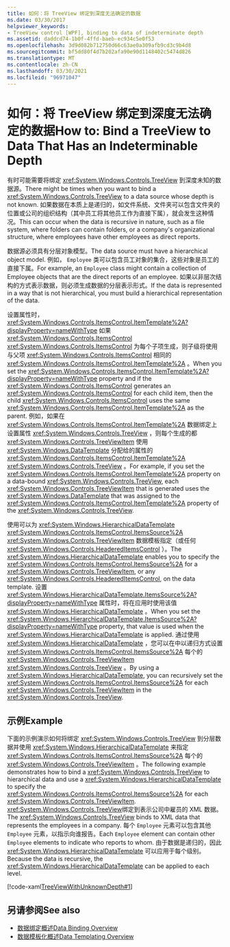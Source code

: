 ```yaml
---
title: 如何：将 TreeView 绑定到深度无法确定的数据
ms.date: 03/30/2017
helpviewer_keywords:
- TreeView control [WPF], binding to data of indeterminate depth
ms.assetid: daddcd74-1b0f-4ffd-baeb-ec934c5e0f53
ms.openlocfilehash: 3d9d082b712750d66c63ae0a309afb9cd3c9b4d8
ms.sourcegitcommit: bf5dd80f4d7b202afa90e90d1148402c5474d826
ms.translationtype: MT
ms.contentlocale: zh-CN
ms.lasthandoff: 03/30/2021
ms.locfileid: "96971047"
---
```

# <a name="how-to-bind-a-treeview-to-data-that-has-an-indeterminable-depth"></a><span data-ttu-id="dd062-102">如何：将 TreeView 绑定到深度无法确定的数据</span><span class="sxs-lookup"><span data-stu-id="dd062-102">How to: Bind a TreeView to Data That Has an Indeterminable Depth</span></span>
<span data-ttu-id="dd062-103">有时可能需要将绑定 <xref:System.Windows.Controls.TreeView> 到深度未知的数据源。</span><span class="sxs-lookup"><span data-stu-id="dd062-103">There might be times when you want to bind a <xref:System.Windows.Controls.TreeView> to a data source whose depth is not known.</span></span>  <span data-ttu-id="dd062-104">如果数据在本质上是递归的，如文件系统、文件夹可以包含文件夹的位置或公司的组织结构（其中员工将其他员工作为直接下属），就会发生这种情况。</span><span class="sxs-lookup"><span data-stu-id="dd062-104">This can occur when the data is recursive in nature, such as a file system, where folders can contain folders, or a company's organizational structure, where employees have other employees as direct reports.</span></span>  
  
 <span data-ttu-id="dd062-105">数据源必须具有分层对象模型。</span><span class="sxs-lookup"><span data-stu-id="dd062-105">The data source must have a hierarchical object model.</span></span> <span data-ttu-id="dd062-106">例如， `Employee` 类可以包含员工对象的集合，这些对象是员工的直接下属。</span><span class="sxs-lookup"><span data-stu-id="dd062-106">For example, an `Employee` class might contain a collection of Employee objects that are the direct reports of an employee.</span></span> <span data-ttu-id="dd062-107">如果以非层次结构的方式表示数据，则必须生成数据的分层表示形式。</span><span class="sxs-lookup"><span data-stu-id="dd062-107">If the data is represented in a way that is not hierarchical, you must build a hierarchical representation of the data.</span></span>  
  
 <span data-ttu-id="dd062-108">设置属性时， <xref:System.Windows.Controls.ItemsControl.ItemTemplate%2A?displayProperty=nameWithType> 如果 <xref:System.Windows.Controls.ItemsControl> <xref:System.Windows.Controls.ItemsControl> 为每个子项生成，则子级将使用与父项 <xref:System.Windows.Controls.ItemsControl> 相同的 <xref:System.Windows.Controls.ItemsControl.ItemTemplate%2A> 。</span><span class="sxs-lookup"><span data-stu-id="dd062-108">When you set the <xref:System.Windows.Controls.ItemsControl.ItemTemplate%2A?displayProperty=nameWithType> property and if the <xref:System.Windows.Controls.ItemsControl> generates an <xref:System.Windows.Controls.ItemsControl> for each child item, then the child <xref:System.Windows.Controls.ItemsControl> uses the same <xref:System.Windows.Controls.ItemsControl.ItemTemplate%2A> as the parent.</span></span> <span data-ttu-id="dd062-109">例如，如果在 <xref:System.Windows.Controls.ItemsControl.ItemTemplate%2A> 数据绑定上设置属性 <xref:System.Windows.Controls.TreeView> ，则每个生成的都 <xref:System.Windows.Controls.TreeViewItem> 使用 <xref:System.Windows.DataTemplate> 分配给的属性的 <xref:System.Windows.Controls.ItemsControl.ItemTemplate%2A> <xref:System.Windows.Controls.TreeView> 。</span><span class="sxs-lookup"><span data-stu-id="dd062-109">For example, if you set the <xref:System.Windows.Controls.ItemsControl.ItemTemplate%2A> property on a data-bound <xref:System.Windows.Controls.TreeView>, each <xref:System.Windows.Controls.TreeViewItem> that is generated uses the <xref:System.Windows.DataTemplate> that was assigned to the <xref:System.Windows.Controls.ItemsControl.ItemTemplate%2A> property of the <xref:System.Windows.Controls.TreeView>.</span></span>  
  
 <span data-ttu-id="dd062-110">使用可以为 <xref:System.Windows.HierarchicalDataTemplate> <xref:System.Windows.Controls.ItemsControl.ItemsSource%2A> <xref:System.Windows.Controls.TreeViewItem> 数据模板指定（或任何 <xref:System.Windows.Controls.HeaderedItemsControl> ）。</span><span class="sxs-lookup"><span data-stu-id="dd062-110">The <xref:System.Windows.HierarchicalDataTemplate> enables you to specify the <xref:System.Windows.Controls.ItemsControl.ItemsSource%2A> for a <xref:System.Windows.Controls.TreeViewItem>, or any <xref:System.Windows.Controls.HeaderedItemsControl>, on the data template.</span></span> <span data-ttu-id="dd062-111">设置 <xref:System.Windows.HierarchicalDataTemplate.ItemsSource%2A?displayProperty=nameWithType> 属性时，将在应用时使用该值 <xref:System.Windows.HierarchicalDataTemplate> 。</span><span class="sxs-lookup"><span data-stu-id="dd062-111">When you set the <xref:System.Windows.HierarchicalDataTemplate.ItemsSource%2A?displayProperty=nameWithType> property, that value is used when the <xref:System.Windows.HierarchicalDataTemplate> is applied.</span></span> <span data-ttu-id="dd062-112">通过使用 <xref:System.Windows.HierarchicalDataTemplate> ，您可以在中以递归方式设置 <xref:System.Windows.Controls.ItemsControl.ItemsSource%2A> 每个的 <xref:System.Windows.Controls.TreeViewItem> <xref:System.Windows.Controls.TreeView> 。</span><span class="sxs-lookup"><span data-stu-id="dd062-112">By using a <xref:System.Windows.HierarchicalDataTemplate>, you can recursively set the <xref:System.Windows.Controls.ItemsControl.ItemsSource%2A> for each <xref:System.Windows.Controls.TreeViewItem> in the <xref:System.Windows.Controls.TreeView>.</span></span>  
  
## <a name="example"></a><span data-ttu-id="dd062-113">示例</span><span class="sxs-lookup"><span data-stu-id="dd062-113">Example</span></span>  
 <span data-ttu-id="dd062-114">下面的示例演示如何将绑定 <xref:System.Windows.Controls.TreeView> 到分层数据并使用 <xref:System.Windows.HierarchicalDataTemplate> 来指定 <xref:System.Windows.Controls.ItemsControl.ItemsSource%2A> 每个的 <xref:System.Windows.Controls.TreeViewItem> 。</span><span class="sxs-lookup"><span data-stu-id="dd062-114">The following example demonstrates how to bind a <xref:System.Windows.Controls.TreeView> to hierarchical data and use a <xref:System.Windows.HierarchicalDataTemplate> to specify the <xref:System.Windows.Controls.ItemsControl.ItemsSource%2A> for each <xref:System.Windows.Controls.TreeViewItem>.</span></span>  <span data-ttu-id="dd062-115"><xref:System.Windows.Controls.TreeView>绑定到表示公司中雇员的 XML 数据。</span><span class="sxs-lookup"><span data-stu-id="dd062-115">The <xref:System.Windows.Controls.TreeView> binds to XML data that represents the employees in a company.</span></span>  <span data-ttu-id="dd062-116">每个 `Employee` 元素可以包含其他 `Employee` 元素，以指示向谁报告。</span><span class="sxs-lookup"><span data-stu-id="dd062-116">Each `Employee` element can contain other `Employee` elements to indicate who reports to whom.</span></span> <span data-ttu-id="dd062-117">由于数据是递归的，因此 <xref:System.Windows.HierarchicalDataTemplate> 可以应用于每个级别。</span><span class="sxs-lookup"><span data-stu-id="dd062-117">Because the data is recursive, the <xref:System.Windows.HierarchicalDataTemplate> can be applied to each level.</span></span>  
  
 [!code-xaml[TreeViewWithUnknownDepth#1](~/samples/snippets/csharp/VS_Snippets_Wpf/TreeViewWithUnknownDepth/CS/Window1.xaml#1)]  
  
## <a name="see-also"></a><span data-ttu-id="dd062-118">另请参阅</span><span class="sxs-lookup"><span data-stu-id="dd062-118">See also</span></span>

- [<span data-ttu-id="dd062-119">数据绑定概述</span><span class="sxs-lookup"><span data-stu-id="dd062-119">Data Binding Overview</span></span>](/dotnet/desktop-wpf/data/data-binding-overview)
- [<span data-ttu-id="dd062-120">数据模板化概述</span><span class="sxs-lookup"><span data-stu-id="dd062-120">Data Templating Overview</span></span>](../data/data-templating-overview.md)
